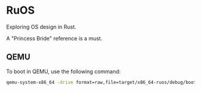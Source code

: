 # RuOS

Exploring OS design in Rust.

A "Princess Bride" reference is a must.

## QEMU

To boot in QEMU, use the following command:

```bash
qemu-system-x86_64 -drive format=raw,file=target/x86_64-ruos/debug/bootimage-ruos.bin
```